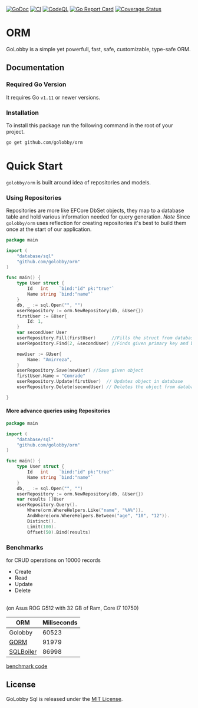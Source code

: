 [![GoDoc](https://godoc.org/github.com/golobby/orm?status.svg)](https://godoc.org/github.com/golobby/sql)
[![CI](https://github.com/golobby/orm/actions/workflows/ci.yml/badge.svg)](https://github.com/golobby/sql/actions/workflows/ci.yml)
[![CodeQL](https://github.com/golobby/orm/workflows/CodeQL/badge.svg)](https://github.com/golobby/config/actions?query=workflow%3ACodeQL)
[![Go Report Card](https://goreportcard.com/badge/github.com/golobby/orm)](https://goreportcard.com/report/github.com/golobby/sql)
[![Coverage Status](https://coveralls.io/repos/github/golobby/orm/badge.svg)](https://coveralls.io/github/golobby/sql?branch=master)

# ORM

GoLobby is a simple yet powerfull, fast, safe, customizable, type-safe ORM.

## Documentation

### Required Go Version

It requires Go `v1.11` or newer versions.

### Installation

To install this package run the following command in the root of your project.

```bash
go get github.com/golobby/orm
```

# Quick Start

`golobby/orm` is built around idea of repositories and models.

### Using Repositories

Repositories are more like EFCore DbSet objects, they map to a database table and hold various information needed for
query generation.
*Note* Since `golobby/orm` uses reflection for creating repositories it's best to build them once at the start of our
application.<br/>

```go
package main

import (
	"database/sql"
	"github.com/golobby/orm"
)

func main() {
	type User struct {
		Id   int    `bind:"id" pk:"true"`
		Name string `bind:"name"`
	}
	db, _ := sql.Open("", "")
	userRepository := orm.NewRepository(db, &User{})
	firstUser := &User{
		Id: 1,
	}
	var secondUser User
	userRepository.Fill(firstUser)      //Fills the struct from database using present fields ( better to have to PK )
	userRepository.Find(2, &secondUser) //Finds given primary key and binds it to the given struct

	newUser := &User{
		Name: "Amirreza",
	}
	userRepository.Save(newUser) //Save given object
	firstUser.Name = "Comrade"
	userRepository.Update(firstUser)  // Updates object in database
	userRepository.Delete(secondUser) // Deletes the object from database

}
```

#### More advance queries using Repositories

```go
package main

import (
	"database/sql"
	"github.com/golobby/orm"
)

func main() {
	type User struct {
		Id   int    `bind:"id" pk:"true"`
		Name string `bind:"name"`
	}
	db, _ := sql.Open("", "")
	userRepository := orm.NewRepository(db, &User{})
	var results []User
	userRepository.Query().
		Where(orm.WhereHelpers.Like("name", "%A%")).
		AndWhere(orm.WhereHelpers.Between("age", "10", "12")).
		Distinct().
		Limit(100).
		Offset(50).Bind(results)
```
### Benchmarks
for CRUD operations on 10000 records
- Create
- Read
- Update
- Delete
<br>
(on Asus ROG G512 with 32 GB of Ram, Core I7 10750)<br>

| ORM                                                    | Miliseconds |
|--------------------------------------------------------|-------------|
| Golobby                                                | 60523       |
| [GORM](https://gorm.io/)                               | 91979       |
| [SQLBoiler](https://github.com/volatiletech/sqlboiler) | 86998       |

[benchmark code](https://github.com/golobby/orm/blob/master/examples/benchmarks/main.go)

## License

GoLobby Sql is released under the [MIT License](http://opensource.org/licenses/mit-license.php).
